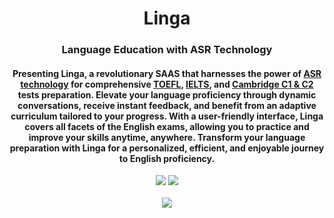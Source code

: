 <div align="center">
<h1 align="center"> Linga </h1> 
<h3>Language Education with ASR Technology</br></h3>
<h4 align="center">
Presenting Linga, a revolutionary SAAS that harnesses the power of <a href="https://en.wikipedia.org/wiki/Speech_recognition">ASR technology</a> for comprehensive <a href="https://en.wikipedia.org/wiki/Test_of_English_as_a_Foreign_Language">TOEFL</a>, <a href="https://ielts.org/">IELTS</a>, and <a href="https://www.cambridgeenglish.org/exams-and-tests/advanced/">Cambridge C1 & C2</a> tests preparation. Elevate your language proficiency through dynamic conversations, receive instant feedback, and benefit from an adaptive curriculum tailored to your progress. With a user-friendly interface, Linga covers all facets of the English exams, allowing you to practice and improve your skills anytime, anywhere. Transform your language preparation with Linga for a personalized, efficient, and enjoyable journey to English proficiency.
</h4>
<img src="https://img.shields.io/badge/Progress-1%25-red"> <img src="https://img.shields.io/badge/Feedback-Welcome-green">
</br>
</br>
<kbd>
<img src="./docs/images/linga.png"> 
</kbd>
</div>
